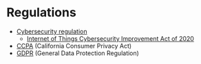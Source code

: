 # Regulations
* [Cybersecurity regulation](https://en.wikipedia.org/wiki/Cyber-security_regulation)
  * [Internet of Things Cybersecurity Improvement Act of 2020](https://www.congress.gov/bill/116th-congress/house-bill/1668)
* [CCPA](https://en.wikipedia.org/wiki/California_Consumer_Privacy_Act) (California Consumer Privacy Act)
* [GDPR](https://en.wikipedia.org/wiki/General_Data_Protection_Regulation) (General Data Protection Regulation)
